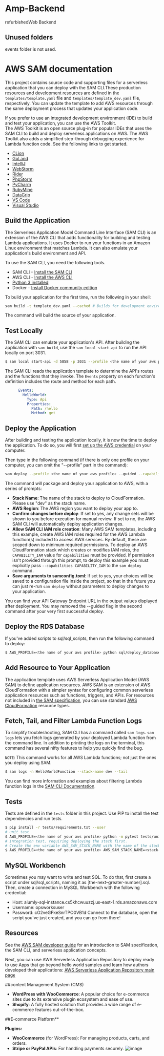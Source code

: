 # Amp-Backend
refurbishedWeb Backend

## Unused folders
events folder is not used.

# AWS SAM documentation

This project contains source code and supporting files for a serverless application that you can deploy with the SAM CLI.These production resources and development resources are defined in the `templates/template.yaml` file and `templates/template_dev.yaml` file, respectively. You can update the template to add AWS resources through the same deployment process that updates your application code.

If you prefer to use an integrated development environment (IDE) to build and test your application, you can use the AWS Toolkit.  
The AWS Toolkit is an open source plug-in for popular IDEs that uses the SAM CLI to build and deploy serverless applications on AWS. The AWS Toolkit also adds a simplified step-through debugging experience for Lambda function code. See the following links to get started.

* [CLion](https://docs.aws.amazon.com/toolkit-for-jetbrains/latest/userguide/welcome.html)
* [GoLand](https://docs.aws.amazon.com/toolkit-for-jetbrains/latest/userguide/welcome.html)
* [IntelliJ](https://docs.aws.amazon.com/toolkit-for-jetbrains/latest/userguide/welcome.html)
* [WebStorm](https://docs.aws.amazon.com/toolkit-for-jetbrains/latest/userguide/welcome.html)
* [Rider](https://docs.aws.amazon.com/toolkit-for-jetbrains/latest/userguide/welcome.html)
* [PhpStorm](https://docs.aws.amazon.com/toolkit-for-jetbrains/latest/userguide/welcome.html)
* [PyCharm](https://docs.aws.amazon.com/toolkit-for-jetbrains/latest/userguide/welcome.html)
* [RubyMine](https://docs.aws.amazon.com/toolkit-for-jetbrains/latest/userguide/welcome.html)
* [DataGrip](https://docs.aws.amazon.com/toolkit-for-jetbrains/latest/userguide/welcome.html)
* [VS Code](https://docs.aws.amazon.com/toolkit-for-vscode/latest/userguide/welcome.html)
* [Visual Studio](https://docs.aws.amazon.com/toolkit-for-visual-studio/latest/user-guide/welcome.html)

## Build the Application

The Serverless Application Model Command Line Interface (SAM CLI) is an extension of the AWS CLI that adds functionality for building and testing Lambda applications. It uses Docker to run your functions in an Amazon Linux environment that matches Lambda. It can also emulate your application's build environment and API.

To use the SAM CLI, you need the following tools.

* SAM CLI - [Install the SAM CLI](https://docs.aws.amazon.com/serverless-application-model/latest/developerguide/serverless-sam-cli-install.html)
* AWS CLI - [Install the AWS CLI](https://docs.aws.amazon.com/cli/latest/userguide/getting-started-install.html)
* [Python 3 installed](https://www.python.org/downloads/)
* Docker - [Install Docker community edition](https://hub.docker.com/search/?type=edition&offering=community)

To build your application for the first time, run the following in your shell:

```bash
sam build -t template_dev.yaml --cached # Builds for development environment, which is what you will be testing on
```

The command will build the source of your application. 

## Test Locally

The SAM CLI can emulate your application's API. After building the application with `sam build`, use the `sam local start-api` to run the API locally on port 3031.

```bash
$ sam local start-api -d 5858 -p 3031 --profile <the name of your aws profile>
```

The SAM CLI reads the application template to determine the API's routes and the functions that they invoke. The `Events` property on each function's definition includes the route and method for each path.

```yaml
      Events:
        HelloWorld:
          Type: Api
          Properties:
            Path: /hello
            Method: get
```

## Deploy the Application

After building and testing the application locally, it is now the time to deploy the application. To do so, you will first [set up the AWS credential](https://docs.aws.amazon.com/serverless-application-model/latest/developerguide/serverless-getting-started-set-up-credentials.html) on your computer. 

Then type in the following command (if there is only one profile on your computer, you can omit the "--profile" part in the command):

```bash
sam deploy --profile <the name of your aws profile> --guided --capabilities CAPABILITY_NAMED_IAM
```

The command will package and deploy your application to AWS, with a series of prompts:

* **Stack Name**: The name of the stack to deploy to CloudFormation. Please use "dev" as the stack name.
* **AWS Region**: The AWS region you want to deploy your app to.
* **Confirm changes before deploy**: If set to yes, any change sets will be shown to you before execution for manual review. If set to no, the AWS SAM CLI will automatically deploy application changes.
* **Allow SAM CLI IAM role creation**: Many AWS SAM templates, including this example, create AWS IAM roles required for the AWS Lambda function(s) included to access AWS services. By default, these are scoped down to minimum required permissions. To deploy an AWS CloudFormation stack which creates or modifies IAM roles, the `CAPABILITY_IAM` value for `capabilities` must be provided. If permission isn't provided through this prompt, to deploy this example you must explicitly pass `--capabilities CAPABILITY_IAM` to the `sam deploy` command.
* **Save arguments to samconfig.toml**: If set to yes, your choices will be saved to a configuration file inside the project, so that in the future you can just re-run `sam deploy` without parameters to deploy changes to your application.

You can find your API Gateway Endpoint URL in the output values displayed after deployment.
You may removed the --guided flag in the second command after your very first successful deploy.

## Deploy the RDS Database
If you've added scripts to sql/sql_scripts, then run the following command to deploy:

```bash
$ AWS_PROFILE=<the name of your aws profile> python sql/deploy_database_changes.py
```

## Add Resource to Your Application
The application template uses AWS Serverless Application Model (AWS SAM) to define application resources. AWS SAM is an extension of AWS CloudFormation with a simpler syntax for configuring common serverless application resources such as functions, triggers, and APIs. For resources not included in [the SAM specification](https://github.com/awslabs/serverless-application-model/blob/master/versions/2016-10-31.md), you can use standard [AWS CloudFormation](https://docs.aws.amazon.com/AWSCloudFormation/latest/UserGuide/aws-template-resource-type-ref.html) resource types.

## Fetch, Tail, and Filter Lambda Function Logs

To simplify troubleshooting, SAM CLI has a command called `sam logs`. `sam logs` lets you fetch logs generated by your deployed Lambda function from the command line. In addition to printing the logs on the terminal, this command has several nifty features to help you quickly find the bug.

`NOTE`: This command works for all AWS Lambda functions; not just the ones you deploy using SAM.

```bash
$ sam logs -n HelloWorldFunction --stack-name dev --tail
```

You can find more information and examples about filtering Lambda function logs in the [SAM CLI Documentation](https://docs.aws.amazon.com/serverless-application-model/latest/developerguide/serverless-sam-cli-logging.html).

## Tests

Tests are defined in the `tests` folder in this project. Use PIP to install the test dependencies and run tests.

```bash
$ pip install -r tests/requirements.txt --user
# unit test
$ AWS_PROFILE=<the name of your aws profile> python -m pytest tests/unit -v
# integration test, requiring deploying the stack first.
# Create the env variable AWS_SAM_STACK_NAME with the name of the stack we are testing
$ AWS_PROFILE=<the name of your aws profile> AWS_SAM_STACK_NAME=<stack-name> python -m pytest tests/integration -v
```

## MySQL Workbench
Sometimes you may want to write and test SQL. To do that, first create a script under sql/sql_scripts, naming it as [the-next–greater-number].sql. Then, create a connection in MySQL Workbench with the following credential: 
* Host: alumly-sql-instance.cs5khcwuuzzj.us-east-1.rds.amazonaws.com
* Username: opsworksuser
* Password: cO2veGFkeSnrTPO0VB1d
Connect to the database, open the script you've just created, and you can go from there!

## Resources

See the [AWS SAM developer guide](https://docs.aws.amazon.com/serverless-application-model/latest/developerguide/what-is-sam.html) for an introduction to SAM specification, the SAM CLI, and serverless application concepts.

Next, you can use AWS Serverless Application Repository to deploy ready to use Apps that go beyond hello world samples and learn how authors developed their applications: [AWS Serverless Application Repository main page](https://aws.amazon.com/serverless/serverlessrepo/)

##content Management System (CMS)

- **WordPress with WooCommerce**: A popular choice for e-commerce sites due to its extensive plugin ecosystem and ease of use.
- **Shopify**: A fully hosted solution that provides a wide range of e-commerce features out-of-the-box.

##E-commerce Platform**

**Plugins:**
- **WooCommerce** (for WordPress): For managing products, carts, and orders.
- **Stripe or PayPal APIs**: For handling payments securely.
![image](https://github.com/refurbishedWeb/backend/assets/91359766/0249eb61-7ef1-494e-8943-297c6c023be7)

